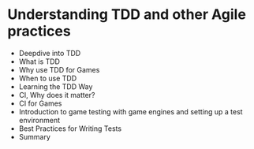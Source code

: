 # Understanding TDD and other Agile practices

- Deepdive into TDD
- What is TDD
- Why use TDD for Games
- When to use TDD
- Learning the TDD Way
- CI, Why does it matter?
- CI for Games
- Introduction to game testing with game engines and setting up a test environment
- Best Practices for Writing Tests
- Summary